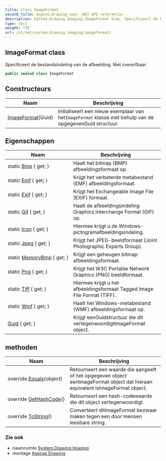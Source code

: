 ```yaml
---
title: Class ImageFormat
second_title: Aspose.Drawing voor .NET API-referentie
description: System.Drawing.Imaging.ImageFormat klas. Specificeert de bestandsindeling van de afbeelding. Niet overerfbaar.
type: docs
weight: 770
url: /nl/net/system.drawing.imaging/imageformat/
---
```

## ImageFormat class

Specificeert de bestandsindeling van de afbeelding. Niet overerfbaar.

```csharp
public sealed class ImageFormat
```

## Constructeurs

| Naam | Beschrijving |
| --- | --- |
| [ImageFormat](imageformat/)(Guid) | Initialiseert een nieuw exemplaar van het`ImageFormat` klasse met behulp van de opgegevenGuid structuur. |

## Eigenschappen

| Naam | Beschrijving |
| --- | --- |
| static [Bmp](../../system.drawing.imaging/imageformat/bmp/) { get; } | Haalt het bitmap (BMP) afbeeldingsformaat op. |
| static [Emf](../../system.drawing.imaging/imageformat/emf/) { get; } | Krijgt het verbeterde metabestand (EMF) afbeeldingsformaat. |
| static [Exif](../../system.drawing.imaging/imageformat/exif/) { get; } | Krijgt het Exchangeable Image File (EXIF) formaat. |
| static [Gif](../../system.drawing.imaging/imageformat/gif/) { get; } | Haalt de afbeeldingsindeling Graphics Interchange Format (GIF) op. |
| static [Icon](../../system.drawing.imaging/imageformat/icon/) { get; } | Hiermee krijgt u de Windows-pictogramafbeeldingsindeling. |
| static [Jpeg](../../system.drawing.imaging/imageformat/jpeg/) { get; } | Krijgt het JPEG-beeldformaat (Joint Photographic Experts Group). |
| static [MemoryBmp](../../system.drawing.imaging/imageformat/memorybmp/) { get; } | Krijgt een geheugen bitmap afbeeldingsformaat. |
| static [Png](../../system.drawing.imaging/imageformat/png/) { get; } | Krijgt het W3C Portable Network Graphics (PNG) beeldformaat. |
| static [Tiff](../../system.drawing.imaging/imageformat/tiff/) { get; } | Hiermee krijgt u het afbeeldingsformaat Tagged Image File Format (TIFF). |
| static [Wmf](../../system.drawing.imaging/imageformat/wmf/) { get; } | Haalt het Windows-metabestand (WMF) afbeeldingsformaat op. |
| [Guid](../../system.drawing.imaging/imageformat/guid/) { get; } | Krijgt eenGuidstructuur die dit vertegenwoordigtImageFormat object. |

## methoden

| Naam | Beschrijving |
| --- | --- |
| override [Equals](../../system.drawing.imaging/imageformat/equals/)(object) | Retourneert een waarde die aangeeft of het opgegeven object eenImageFormat object dat hieraan equivalent isImageFormat object. |
| override [GetHashCode](../../system.drawing.imaging/imageformat/gethashcode/)() | Retourneert een hash-codewaarde die dit object vertegenwoordigt. |
| override [ToString](../../system.drawing.imaging/imageformat/tostring/)() | Converteert ditImageFormat bezwaar maken tegen een door mensen leesbare string. |

### Zie ook

* naamruimte [System.Drawing.Imaging](../../system.drawing.imaging/)
* montage [Aspose.Drawing](../../)



